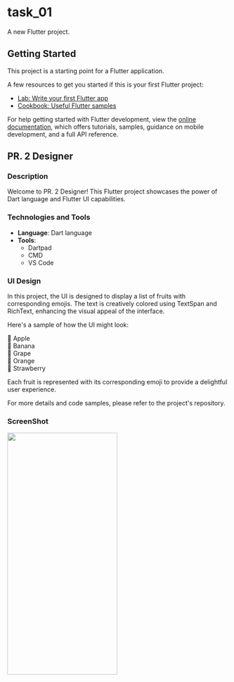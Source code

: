 # task_01

A new Flutter project.

## Getting Started

This project is a starting point for a Flutter application.

A few resources to get you started if this is your first Flutter project:

- [Lab: Write your first Flutter app](https://docs.flutter.dev/get-started/codelab)
- [Cookbook: Useful Flutter samples](https://docs.flutter.dev/cookbook)

For help getting started with Flutter development, view the
[online documentation](https://docs.flutter.dev/), which offers tutorials,
samples, guidance on mobile development, and a full API reference.
## PR. 2 Designer

### Description

Welcome to PR. 2 Designer! This Flutter project showcases the power of Dart language and Flutter UI capabilities. 

### Technologies and Tools

- **Language**: Dart language
- **Tools**:
  - Dartpad
  - CMD
  - VS Code

### UI Design

In this project, the UI is designed to display a list of fruits with corresponding emojis. The text is creatively colored using TextSpan and RichText, enhancing the visual appeal of the interface.

Here's a sample of how the UI might look:

🍎 Apple  
🍌 Banana  
🍇 Grape  
🍊 Orange  
🍓 Strawberry  

Each fruit is represented with its corresponding emoji to provide a delightful user experience.

For more details and code samples, please refer to the project's repository.
### ScreenShot

<img src="https://github.com/Aayushi0x9/graphic_Listoffruits/assets/143987694/d7527fc4-5800-4f00-b0c9-b3720da3fffb" width="250" height="550">

